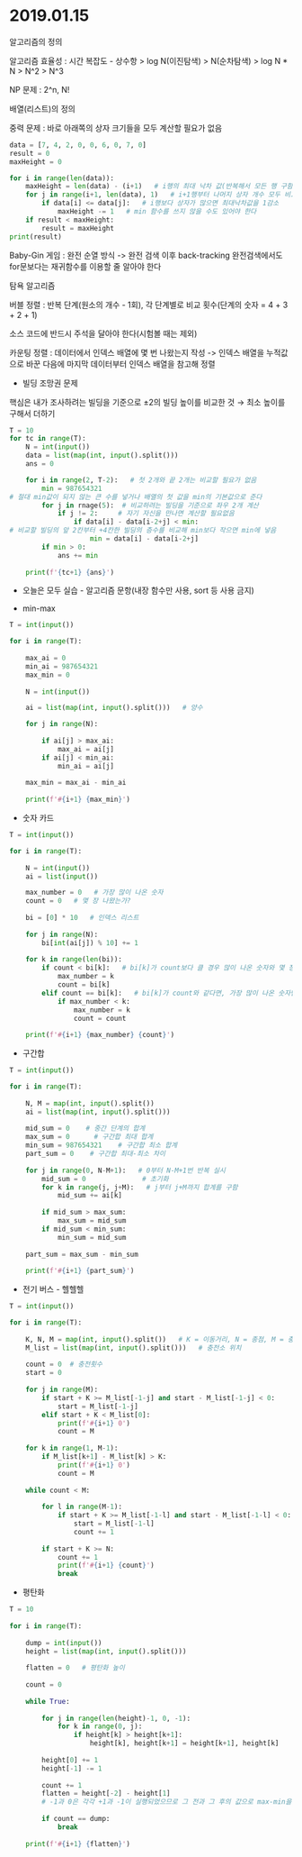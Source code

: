 # 2019.01.15



알고리즘의 정의

알고리즘 효율성 : 시간 복잡도 - 상수항 > log N(이진탐색) > N(순차탐색) > log N * N > N^2 > N^3

NP 문제 : 2^n, N!

배열(리스트)의 정의



중력 문제 : 바로 아래쪽의 상자 크기들을 모두 계산할 필요가 없음

```python
data = [7, 4, 2, 0, 0, 6, 0, 7, 0]
result = 0
maxHeight = 0

for i in range(len(data)):
	maxHeight = len(data) - (i+1)   # i행의 최대 낙차 값(반복해서 모든 행 구함)
	for j in range(i+1, len(data), 1)   # i+1행부터 나머지 상자 개수 모두 비교
		if data[i] <= data[j]:   # i행보다 상자가 많으면 최대낙차값을 1감소
			maxHeight -= 1   # min 함수를 쓰지 않을 수도 있어야 한다
	if result < maxHeight:
		result = maxHeight
print(result)
```



Baby-Gin 게임 : 완전 순열 방식 -> 완전 검색 이후 back-tracking
완전검색에서도 for문보다는 재귀함수를 이용할 줄 알아야 한다

탐욕 알고리즘

버블 정렬 : 반복 단계(원소의 개수 - 1회), 각 단계별로 비교 횟수(단계의 숫자 = 4 + 3 + 2 + 1)

소스 코드에 반드시 주석을 달아야 한다(시험볼 때는 제외)

카운팅 정렬 : 데이터에서 인덱스 배열에 몇 번 나왔는지 작성 -> 인덱스 배열을 누적값으로 바꾼 다음에 마지막 데이터부터 인덱스 배열을 참고해 정렬



* 빌딩 조망권 문제

핵심은 내가 조사하려는 빌딩을 기준으로 ±2의 빌딩 높이를 비교한 것 → 최소 높이를 구해서 더하기

```python
T = 10
for tc in range(T):
	N = int(input())
	data = list(map(int, input().split()))
	ans = 0	

	for i in range(2, T-2):   # 첫 2개와 끝 2개는 비교할 필요가 없음
		min = 987654321     
# 절대 min값이 되지 않는 큰 수를 넣거나 배열의 첫 값을 min의 기본값으로 준다
		for j in rnage(5):  # 비교하려는 빌딩을 기준으로 좌우 2개 계산
			if j != 2:     # 자기 자신을 만나면 계산할 필요없음
				if data[i] - data[i-2+j] < min:
# 비교할 빌딩의 앞 2칸부터 +4칸한 빌딩의 층수를 비교해 min보다 작으면 min에 넣음
					min = data[i] - data[i-2+j]
		if min > 0:
			ans += min
			
	print(f'{tc+1} {ans}')
```





* 오늘은 모두 실습 - 알고리즘 문항(내장 함수만 사용, sort 등 사용 금지)



* min-max

```python
T = int(input())

for i in range(T):  
    
    max_ai = 0
    min_ai = 987654321
    max_min = 0
    
    N = int(input())

    ai = list(map(int, input().split()))   # 양수

    for j in range(N):
       
        if ai[j] > max_ai:
            max_ai = ai[j]
        if ai[j] < min_ai:
            min_ai = ai[j]
            
    max_min = max_ai - min_ai
            
    print(f'#{i+1} {max_min}')
```



* 숫자 카드

```python
T = int(input())

for i in range(T):
    
    N = int(input())
    ai = list(input())    

    max_number = 0   # 가장 많이 나온 숫자
    count = 0   # 몇 장 나왔는가?
    
    bi = [0] * 10   # 인덱스 리스트
    
    for j in range(N):
        bi[int(ai[j]) % 10] += 1
    
    for k in range(len(bi)):
        if count < bi[k]:   # bi[k]가 count보다 클 경우 많이 나온 숫자와 몇 장 나왔는지 대체
            max_number = k
            count = bi[k]
        elif count == bi[k]:   # bi[k]가 count와 같다면, 가장 많이 나온 숫자만 대체
            if max_number < k:
                max_number = k
                count = count
            
    print(f'#{i+1} {max_number} {count}')
```



* 구간합

```python
T = int(input())

for i in range(T):
    
    N, M = map(int, input().split())
    ai = list(map(int, input().split()))
     
    mid_sum = 0    # 중간 단계의 합계
    max_sum = 0      # 구간합 최대 합계
    min_sum = 987654321    # 구간합 최소 합계
    part_sum = 0    # 구간합 최대-최소 차이
        
    for j in range(0, N-M+1):   # 0부터 N-M+1번 반복 실시
        mid_sum = 0              # 초기화
        for k in range(j, j+M):   # j부터 j+M까지 합계를 구함
            mid_sum += ai[k]    
        
        if mid_sum > max_sum:
            max_sum = mid_sum
        if mid_sum < min_sum:
            min_sum = mid_sum
    
    part_sum = max_sum - min_sum
    
    print(f'#{i+1} {part_sum}')
```



* 전기 버스 - 헬헬헬

```python
T = int(input())

for i in range(T):
     
    K, N, M = map(int, input().split())   # K = 이동거리, N = 종점, M = 충전소 개수
    M_list = list(map(int, input().split()))   # 충전소 위치
    
    count = 0  # 충전횟수
    start = 0
    
    for j in range(M):
        if start + K >= M_list[-1-j] and start - M_list[-1-j] < 0:
            start = M_list[-1-j]
        elif start + K < M_list[0]:
            print(f'#{i+1} 0')
            count = M
        
    for k in range(1, M-1):
        if M_list[k+1] - M_list[k] > K:
            print(f'#{i+1} 0')
            count = M
        
    while count < M:
        
        for l in range(M-1):
            if start + K >= M_list[-1-l] and start - M_list[-1-l] < 0:
                start = M_list[-1-l]
                count += 1
        
        if start + K >= N:
            count += 1
            print(f'#{i+1} {count}')
            break
```



* 평탄화

```python
T = 10
 
for i in range(T):
 
    dump = int(input())
    height = list(map(int, input().split()))
 
    flatten = 0   # 평탄화 높이
 
    count = 0
 
    while True:
 
        for j in range(len(height)-1, 0, -1):
            for k in range(0, j):
                if height[k] > height[k+1]:
                    height[k], height[k+1] = height[k+1], height[k]
 
        height[0] += 1
        height[-1] -= 1
 
        count += 1
        flatten = height[-2] - height[1]
        # -1과 0은 각각 +1과 -1이 실행되었으므로 그 전과 그 후의 값으로 max-min을 구함
 
        if count == dump:
            break
 
    print(f'#{i+1} {flatten}')
```

